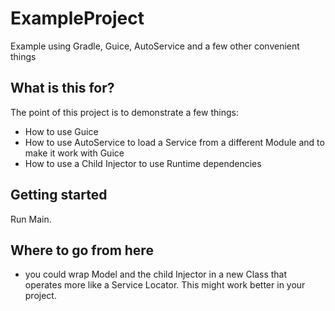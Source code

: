 # ExampleProject
Example using Gradle, Guice, AutoService and a few other convenient things

## What is this for?
The point of this project is to demonstrate a few things:
- How to use Guice
- How to use AutoService to load a Service from a different Module and to make it work with Guice
- How to use a Child Injector to use Runtime dependencies

## Getting started

Run Main.

## Where to go from here
- you could wrap Model and the child Injector in a new Class that operates more like a Service Locator. This might work better in your project.
